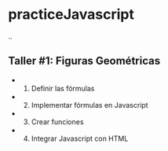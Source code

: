 # practiceJavascript

..

## Taller #1: Figuras Geométricas

-   1. Definir las fórmulas
-   2. Implementar fórmulas en Javascript
-   3. Crear funciones
-   4. Integrar Javascript con HTML
